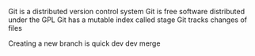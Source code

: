 Git is a distributed version control system
Git is free software distributed under the GPL
Git has a mutable index called stage
Git tracks changes of files

Creating a new branch is quick
dev
dev
merge
